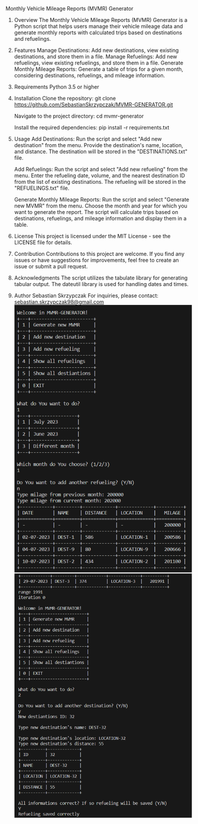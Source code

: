 

Monthly Vehicle Mileage Reports (MVMR) Generator


1. Overview
    The Monthly Vehicle Mileage Reports (MVMR) Generator is a Python script that helps users manage their vehicle mileage data and generate monthly reports with        calculated trips based on destinations and refuelings.

2. Features
    Manage Destinations: Add new destinations, view existing destinations, and store them in a file.
    Manage Refuelings: Add new refuelings, view existing refuelings, and store them in a file.
    Generate Monthly Mileage Reports: Generate a table of trips for a given month, considering destinations, refuelings, and mileage information.

3. Requirements
    Python 3.5 or higher

4. Installation
    Clone the repository:
      git clone https://github.com/SebastianSkrzypczak/MVMR-GENERATOR.git
    
    Navigate to the project directory:
      cd mvmr-generator
    
    Install the required dependencies:
      pip install -r requirements.txt

5. Usage
    Add Destinations:
      Run the script and select "Add new destination" from the menu.
      Provide the destination's name, location, and distance.
      The destination will be stored in the "DESTINATIONS.txt" file.

    Add Refuelings:
      Run the script and select "Add new refueling" from the menu.
      Enter the refueling date, volume, and the nearest destination ID from the list of existing destinations.
      The refueling will be stored in the "REFUELINGS.txt" file.
   
    Generate Monthly Mileage Reports:
      Run the script and select "Generate new MVMR" from the menu.
      Choose the month and year for which you want to generate the report.
      The script will calculate trips based on destinations, refuelings, and mileage information and display them in a table.

6. License
    This project is licensed under the MIT License - see the LICENSE file for details.

7. Contribution
    Contributions to this project are welcome. If you find any issues or have suggestions for improvements, feel free to create an issue or submit a pull request.

8. Acknowledgments
    The script utilizes the tabulate library for generating tabular output.
    The dateutil library is used for handling dates and times.

9. Author
    Sebastian Skrzypczak
    For inquiries, please contact: sebastian.skrzypczak98@gmail.com
![alt text](1.png)
![alt_text](2.png)
